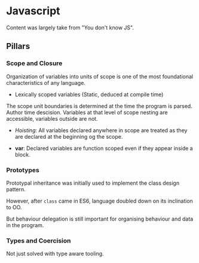 # Javascript

Content was largely take from "You don't know JS".

## Pillars

### Scope and Closure

Organization of variables into units of scope is one of the most foundational characteristics of any language. 



- Lexically scoped variables (Static, deduced at compile time)

The scope unit boundaries is determined at the time the program is parsed. Author time descision. 
Variables at that level of scope nesting are accessible, variables outside are not. 

- *Hoisting*: All variables declared anywhere in scope are treated as they are declared at the beginning og the scope. 

- **var**: Declared variables are function scoped even if they appear inside a block. 

### Prototypes

Prototypal inheritance was initially used to implement the class design pattern. 

However, after `class` came in ES6, language doubled down on its inclination to OO.

But behaviour delegation is still important for organising behaviour and data in the program.

### Types and Coercision

Not just solved with type aware tooling. 


